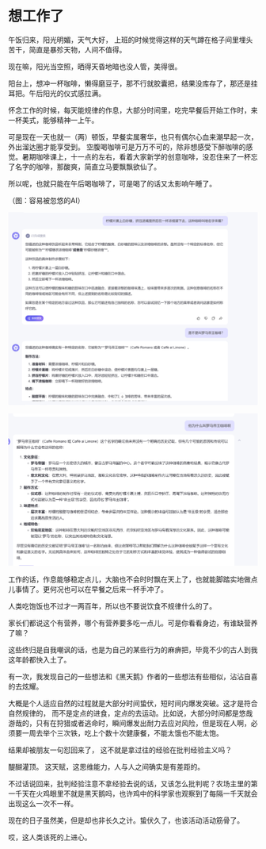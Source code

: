# 想工作了

午饭归来，阳光明媚，天气大好， 上班的时候觉得这样的天气蹲在格子间里埋头苦干，简直是暴殄天物，人间不值得。

现在嘛，阳光当空照，晒得天昏地暗也没人管，美得很。

阳台上，想冲一杯咖啡，懒得磨豆子，那不行就胶囊把，结果没库存了，那还是挂耳把。午后阳光的仪式感拉满。

怀念工作的时候，每天能规律的作息，大部分时间里，吃完早餐后开始工作时，来一杯美式，能够精神一上午。

可是现在一天也就一（两）顿饭，早餐实属奢华，也只有偶尔心血来潮早起一次，外出溜达圈才能享受到。 空腹喝咖啡可是万万不可的，除非想感受下醉咖啡的感觉。暑期咖啡课上，十一点的左右，看着大家新学的创意咖啡，没忍住来了一杯忘了名字的咖啡，那酸爽，简直立马要飘飘欲仙了。

所以呢，也就只能在午后喝咖啡了，可是喝了的话又太影响午睡了。

（图：容易被忽悠的AI）

![image.png](%E6%83%B3%E5%B7%A5%E4%BD%9C%E4%BA%86/image.png)

![image.png](%E6%83%B3%E5%B7%A5%E4%BD%9C%E4%BA%86/image%201.png)

工作的话，作息能够稳定点儿，大脑也不会时时飘在天上了，也就能脚踏实地做点儿事情了。更何况也可以在早餐之后来一杯手冲了。

人类吃饱饭也不过才一两百年，所以也不要说饮食不规律什么的了。 

家长们都说这个有营养，哪个有营养要多吃一点儿。可是你看看身边，有谁缺营养了嘛？

这些终归是自我嘲讽的话，也是为自己的某些行为的麻痹把，毕竟不少的古人到我这年龄都快入土了。

有一次，我发现自己的一些想法和《黑天鹅》作者的一些想法有些相似，沾沾自喜的去炫耀。

大概是个人适应自然的过程就是大部分时间蛰伏，短时间内爆发突破。这才是符合自然规律的， 而不是定点的进食，定点的去运动。比如说，大部分时间都是悠哉游哉的，只有在狩猎或者逃命时，瞬间爆发出耐力去应对风险，但是现在人啊，必须要一周去举个三次铁，吃上个数十次健康餐，不能太饿也不能太饱。 

结果却被朋友一句怼回来了，  这不就是拿过往的经验在批判经验主义吗？

醍醐灌顶。 这天赋，这思维能力，人与人之间确实是有差距的。

不过话说回来，批判经验注意不拿经验去说的话，又该怎么批判呢？农场主里的第一千天在火鸡眼里不就是黑天鹅吗，也许鸡中的科学家也观察到了每隔一千天就会出现这么一次不一样。

现在的日子虽然美，但是却也非长久之计。蛰伏久了，也该活动活动筋骨了。

哎，这人类该死的上进心。